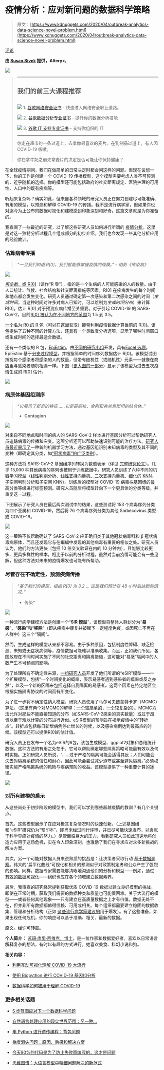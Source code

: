 # 疫情分析：应对新问题的数据科学策略

> 原文：[https://www.kdnuggets.com/2020/04/outbreak-analytics-data-science-novel-problem.html](https://www.kdnuggets.com/2020/04/outbreak-analytics-data-science-novel-problem.html)

[评论](#comments)

**由 [Susan Sivek](https://community.alteryx.com/t5/user/viewprofilepage/user-id/143008) 提供，Alteryx**。

![](../Images/3ed80fff40e104b5bf3a94a2cd69a232.png)

> * * *
> 
> ## 我们的前三大课程推荐
> ## 
> ![](../Images/0244c01ba9267c002ef39d4907e0b8fb.png) 1\. [谷歌网络安全证书](https://www.kdnuggets.com/google-cybersecurity) - 快速进入网络安全职业道路。
> 
> ![](../Images/e225c49c3c91745821c8c0368bf04711.png) 2\. [谷歌数据分析专业证书](https://www.kdnuggets.com/google-data-analytics) - 提升你的数据分析技能
> 
> ![](../Images/0244c01ba9267c002ef39d4907e0b8fb.png) 3\. [谷歌 IT 支持专业证书](https://www.kdnuggets.com/google-itsupport) - 支持你组织的 IT
> 
> * * *
> 
> 你走在超市的一条过道上，去拿你最喜欢的麦片。在乳制品过道上，有人因 COVID-19 咳嗽。
> 
> 你在拿牛奶之前先拿麦片的决定是否可能让你保持健康？

在全球疫情期间，我们在做简单的日常决定时都会问这样的问题。但现在设想一下，你的工作是创建一个 COVID-19 传播模型，这个模型需要考虑人类不可预测的、近乎随机的选择。你的模型还可能包括政府的社交距离规定、医院护理的可用性、人口中的既有疾病等。

听起来复杂吗？确实如此，但来自各种领域的研究人员正在努力创建尽可能准确、有用的模型，以预测和解释 COVID-19 的传播。我不是流行病学家，但如果你也对迄今为止公布的数据可视化和建模感到印象深刻和好奇，这篇文章就是为你准备的。

我查阅了一些最近的研究，以了解这些研究人员如何进行所谓的 [疫情分析](https://www.ncbi.nlm.nih.gov/pubmed/31104603)。这里是对这一独特分析过程几个组成部分的初步介绍。我们也会发现一些其他分析应用的经验教训。

### 估算病毒传播

> *“一旦我们知道 R[0]，我们就能够掌握疫情的规模。”* *- 电影《传染病》*

![](../Images/cbacd5e665b3fdfb4928ec4b426cb4f0.png)

[*再生数*，或 R[0]](https://sph.umich.edu/pursuit/2020posts/how-scientists-quantify-outbreaks.html)（读作“R 零”），指的是一个生病的人可能感染的人的数量。由于人口统计、气候、社会结构和社交距离措施等因素，R[0] 在疾病发生的每个时间和地点都会发生变化。研究人员通过确定第一次感染和第二次感染之间的时间（*生成时间*，当这种时间对许多对病人已知时，可以绘制为*生成时间分布*）来计算 R[0]。估计 R[0] 对于预测疾病传播至关重要。对于引起 COVID-19 的 SARS-CoV-2，目前[R[0] 被认为在不同地方的范围](https://sph.umich.edu/pursuit/2020posts/how-scientists-quantify-outbreaks.html)为 1.5 到 3.5。

[一个名为 R0 的 R 包](https://bmcmedinformdecismak.biomedcentral.com/articles/10.1186/1472-6947-12-147)（可以在[这里](http://cran.r-project.org/web/packages/R0/)获取）能够利用疫情数据计算当前的 R[0]。该包提供了五种不同的计算方法，还具有一个灵敏度分析选项，显示了哪种时间窗口或生成时间的选择最适合数据。

还有一个类似的 R 包，[EpiEstim](https://cran.r-project.org/web/packages/EpiEstim/index.html)，由[不同的研究小组](https://academic.oup.com/aje/article/178/9/1505/89262)开发，具有[Excel 选项](http://tools.epidemiology.net/EpiEstim.xls)。EpiEstim 基于[分支过程模型](https://en.wikipedia.org/wiki/Branching_process)，并根据简单的时间序列数据估计 R[0]。该模型试图捕捉每个感染者将感染的人的数量，但带有随机性（或随机性）元素——就像在商店里与感染者随机相遇一样。下图（[更大图的一部分](https://academic.oup.com/view-large/figure/86224225/kwt13301.tiff)）显示了该模型为过去五次疫情生成的 R[0] 估计。

![](../Images/60aee87b788f48d8604164b7a0072e0b.png)

### 病原体基因组测序

> *“它展示了新奇的特征……它是哥斯拉、金刚和弗兰肯斯坦的结合体。”*
> 
> - **Contagion**

![](../Images/2303f586207f990c7f99dcebe2199deb.png)

对来自不同地点和时间的病人的 SARS-CoV-2 样本进行基因分析可以帮助研究人员追踪病毒的传播和突变。这项分析还可以帮助快速识别可能的治疗方法。[研究人员最近展示了](https://www.biorxiv.org/content/10.1101/2020.02.03.932350v3.full.pdf)一种新的机器学习方法，通过基因组识别未知病毒的类型及其不同的变种（即确定其分类，如[“冠状病毒”的广泛类别](https://www.nature.com/articles/s41564-020-0695-z)）。

这种方法将 SARS-CoV-2 基因组序列转换为数值表示（详见 [完整研究论文](https://www.biorxiv.org/content/10.1101/2020.02.03.932350v3.full.pdf)）。几乎 15,000 种其他病毒的序列也被用于训练数据中。研究人员训练了六种不同的机器学习模型（[线性判别分析](https://sebastianraschka.com/Articles/2014_python_lda.html)、[线性支持向量机、二次支持向量机](https://community.alteryx.com/t5/Data-Science-Blog/And-For-My-Next-Trick-An-Introduction-to-Support-Vector-Machines/ba-p/360762)、细化的 [KNN](https://help.alteryx.com/current/K_Nearest_Neighbors.htm)、子空间判别分析和子空间 KNN）。训练后的模型对 COVID-19 病毒株基因组的最高分类等级进行标签预测。研究人员随后将模型转向下一个更具体的分类等级，并重复这一过程。

下图展示了研究人员在最后两次测试中的结果，这些测试将 153 个病毒序列分类为四个亚属和 COVID-19，然后将 76 个病毒序列分类为其他 Sarbecovirus 类型或 COVID-19。

![](../Images/6ea4d34025ab98394ca8bc89a270200b.png)

这一策略不仅帮助确认了 SARS-CoV-2 应正确归类于其他冠状病毒科和 β 冠状病毒病原体，而且还发现它与在蝙蝠中发现的其他病毒有重要的相似之处。研究人员认为，他们的方法更快（包括 10 倍交叉验证在内的 10 分钟内），且能够比较更多、更具多样性的样本，相比于以前的分析过程。虽然对当前疫情可能会有一些见解，但这种方法对未来的疫情爆发也可能有所帮助。

### 尽管存在不确定性，预测疾病传播

> *“基于我们的模型，根据 R[0] 为 3.2 … 这是我们预计在 48 小时后达到的情况。”*
> 
> - 传染*

![](../Images/b7ef549f349d89301a0cfabc0604f463.png)

一种流行病学建模方法是创建一个“**SIR 模型**”，该模型将整体人群划分为“**易感**”、“**感染**”和“**移除**”（即从疾病中康复并被赋予一定程度免疫，或因死亡不再在人群中）这三个“隔间”。

然而，生成这样的模型从来都不容易。由于多种原因，包括制度性障碍、缺乏检测、未知或无症状病例等，疫情数据可能难以准确收集。而且，正如我们所见，各国政府在不同时间实施了不同的社交距离和隔离措施，这可能对“易感”隔间中的人数产生不可预测的影响。

为了处理所有不确定性来源，[一组研究人员](https://www.medrxiv.org/content/10.1101/2020.02.29.20029421v1.full.pdf)开发了他们所谓的“eSIR”模型——一个扩展模型，包括“一个时间变化的概率，表示易感者遇到感染者的概率或反之亦然”，以及一个新的区隔来包括选择自我隔离的易感者。这两个因素在特定地区会根据实施隔离协议的时间而有所变化。

为了进一步将不确定性纳入模型，研究人员使用了马尔可夫链蒙特卡罗（MCMC）算法。（这里有两个对MCMC的解释：[一个较简单的](https://towardsdatascience.com/a-zero-math-introduction-to-markov-chain-monte-carlo-methods-dcba889e0c50)，[一个较复杂的](https://link.springer.com/article/10.3758/s13423-016-1015-8)）。MCMC方法允许对那些不能直接知道的分布（如SARS-CoV-2感染的真实数量）或过于昂贵以至于难以计算的分布进行近似。eSIR模型的预测旨在揭示疫情中的“转折点”。转折点包括每日新增病例停止增长的时候，以及感染病例达到最高点的时候。该模型还可以提供R[0]的估计值。

研究人员正在发布一个名为eSIR的R包，该包生成模型、ggplot2对象和总结统计数据。这种方法的有用之处在于，它可以帮助确定哪些隔离策略可能最有效以及何时实施。正如研究人员所说，“……过于严格的隔离可能会适得其反；人们可能会失去对隔离系统的信任和耐心，因此可能会尝试减少遵守或甚至避免隔离。”必须权衡实施严格隔离系统的风险与疾病预防的收益。该模型提供了一种重要计算的途径。

![](../Images/4b3ee7aae774203084b6e5ba727b34b9.png)

### 对所有建模的启示

从这些尚处于初步阶段的模型中，我们可以学到哪些超越疫情的教训？有几个关键点。

首先，这些模型展示了在应对极其复杂情况时的快速创新。（上述基因组和“eSIR”研究仍为“预印本”，即尚未经过同行评审，并已尽可能快速发布，以贡献于科学界应对疫情的努力。）尽管面临巨大的压力，看到研究人员如此迅速地将创造力应用于这场危机，实在令人印象深刻，也激励了我们在寻求应对众多新挑战的解决方案。

其次，另一个可能对数据人员来说熟悉的挑战是：让决策者采取行动 [基于数据洞察](https://community.alteryx.com/t5/Analytics-Blog/Creating-an-Analytic-Culture-for-Digital-Transformation/ba-p/412264)。伟大的“扁平化曲线”可视化和相关的预测似乎对政策制定者和公众产生了强烈的影响。同样，数据专家需要能够清晰地沟通他们的分析和模型——例如，通过 [有效的数据可视化](https://community.alteryx.com/t5/Data-Science-Blog/A-Good-Honest-Chart-Coronavirus-Data-Visualizations-and-How/ba-p/547543)——组织也应在各个领域建立数据素养。

最后，我审查的研究经常提到获取优质 COVID-19 数据以建立良好模型的挑战。即使在正常时期，获取我们需要的数据种类和质量也可能很困难。关于大流行的模型——或者任何其他现象——只有建立在高质量数据之上才有价值。数据无处不在，但并非所有数据都值得信赖、可用或相关。每个组织都需要建立稳固的数据收集、管理和分析结构（正如 [这些流行病学家建议的](http://www.centerforhealthsecurity.org/our-work/pubs_archive/pubs-pdfs/2020/200324-outbreak-science.pdf)用于爆发）。有了这些准备，如果出现任何危机，你的响应可以基于准确、相关、最新的数据。

[原文](https://community.alteryx.com/t5/Data-Science-Blog/Outbreak-Analytics-Data-Science-Strategies-for-a-Novel-Problem/ba-p/552108)。经许可转载。

**个人简介：** [苏珊·库里·西维克，博士](https://www.linkedin.com/in/ssivek/)，是一位作家和数据爱好者，喜欢以日常语言解释复杂的想法，有时以有趣的方式进行。她喜欢美食、科幻小说和狗。

**相关内容：**

+   [利用互动可视化理解 COVID-19 大流行](https://www.kdnuggets.com/2020/04/interactive-covid-19-visualizations.html)

+   [使用 Biopython 进行 COVID-19 基因组分析](https://www.kdnuggets.com/2020/04/coronavirus-covid-19-genome-analysis-biopython.html)

+   [数据科学如何被用于理解 COVID-19](https://www.kdnuggets.com/2020/04/data-science-understand-covid-19.html)

### 更多相关话题

+   [5 步蓝图应对下一个数据科学问题](https://www.kdnuggets.com/5-step-blueprint-to-your-next-data-science-problem)

+   [自然语言处理应用的现实世界范围：另一种…](https://www.kdnuggets.com/2022/03/different-solution-problem-range-nlp-applications-real-world.html)

+   [用 Python 进行遗传编程：背包问题](https://www.kdnuggets.com/2023/01/knapsack-problem-genetic-programming-python.html)

+   [梯度消失问题：原因、后果和解决方案](https://www.kdnuggets.com/2022/02/vanishing-gradient-problem.html)

+   [今天90%的代码是为了防止失败而编写的，这才是问题](https://www.kdnuggets.com/2022/07/90-today-code-written-prevent-failure-problem.html)

+   [思维图谱：大语言模型中精细问题解决的新范式](https://www.kdnuggets.com/graph-of-thoughts-a-new-paradigm-for-elaborate-problem-solving-in-large-language-models)
